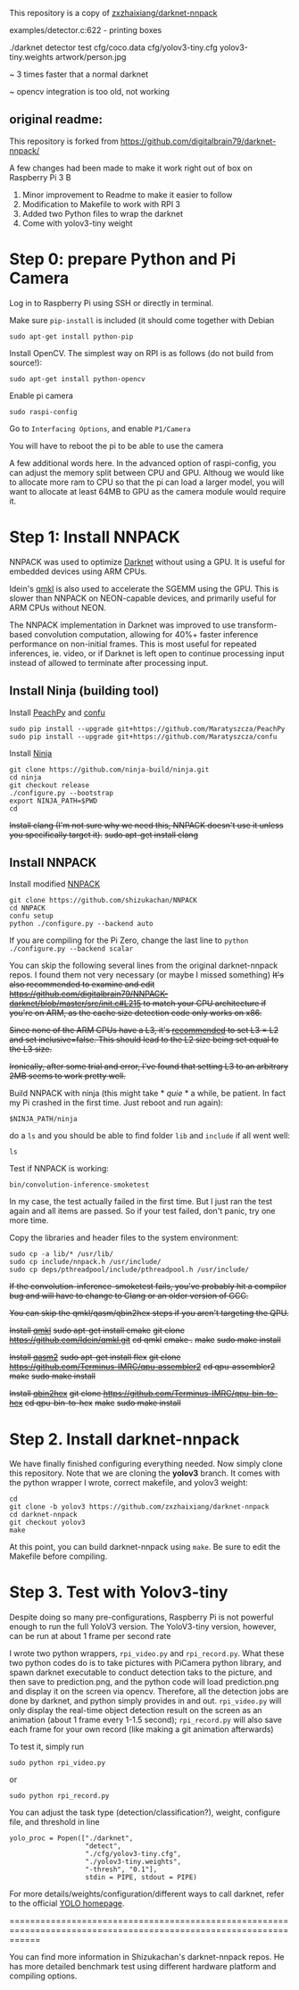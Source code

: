 This repository is a copy of [zxzhaixiang/darknet-nnpack](https://github.com/zxzhaixiang/darknet-nnpack)


examples/detector.c:622 - printing boxes


./darknet detector test cfg/coco.data cfg/yolov3-tiny.cfg yolov3-tiny.weights artwork/person.jpg


~ 3 times faster that a normal darknet

~ opencv integration is too old, not working

## original readme:

This repository is forked from https://github.com/digitalbrain79/darknet-nnpack/

A few changes had been made to make it work right out of box on Raspberry Pi 3 B
1. Minor improvement to Readme to make it easier to follow
2. Modification to Makefile to work with RPI 3
3. Added two Python files to wrap the darknet
4. Come with yolov3-tiny weight

# Step 0: prepare Python and Pi Camera
Log in to Raspberry Pi using SSH or directly in terminal.<br/>

Make sure ```pip-install``` is included (it should come together with Debian
```
sudo apt-get install python-pip
```
Install OpenCV. The simplest way on RPI is as follows (do not build from source!):
```
sudo apt-get install python-opencv
```

Enable pi camera
```
sudo raspi-config
```
Go to ```Interfacing Options```, and enable ```P1/Camera```

You will have to reboot the pi to be able to use the camera

A few additional words here. In the advanced option of raspi-config, you can adjust the memory split between CPU and GPU. Althoug we would like to allocate more ram to CPU so that the pi can load a larger model, you will want to allocate at least 64MB to GPU as the camera module would require it.

# Step 1: Install NNPACK

NNPACK was used to optimize [Darknet](https://github.com/pjreddie/darknet) without using a GPU. It is useful for embedded devices using ARM CPUs.

Idein's [qmkl](https://github.com/Idein/qmkl) is also used to accelerate the SGEMM using the GPU. This is slower than NNPACK on NEON-capable devices, and primarily useful for ARM CPUs without NEON.

The NNPACK implementation in Darknet was improved to use transform-based convolution computation, allowing for 40%+ faster inference performance on non-initial frames. This is most useful for repeated inferences, ie. video, or if Darknet is left open to continue processing input instead of allowed to terminate after processing input.

## Install Ninja (building tool)

Install [PeachPy](https://github.com/Maratyszcza/PeachPy) and [confu](https://github.com/Maratyszcza/confu)
```
sudo pip install --upgrade git+https://github.com/Maratyszcza/PeachPy
sudo pip install --upgrade git+https://github.com/Maratyszcza/confu
```
Install [Ninja](https://ninja-build.org/)
```
git clone https://github.com/ninja-build/ninja.git
cd ninja
git checkout release
./configure.py --bootstrap
export NINJA_PATH=$PWD
cd
```

~~Install clang (I'm not sure why we need this, NNPACK doesn't use it unless you specifically target it).~~
~~sudo apt-get install clang~~

## Install NNPACK

Install modified [NNPACK](https://github.com/shizukachan/NNPACK)
```
git clone https://github.com/shizukachan/NNPACK
cd NNPACK
confu setup
python ./configure.py --backend auto
```
If you are compiling for the Pi Zero, change the last line to `python ./configure.py --backend scalar`

You can skip the following several lines from the original darknet-nnpack repos. I found them not very necessary (or maybe I missed something)
~~It's also recommended to examine and edit https://github.com/digitalbrain79/NNPACK-darknet/blob/master/src/init.c#L215 to match your CPU architecture if you're on ARM, as the cache size detection code only works on x86.~~

~~Since none of the ARM CPUs have a L3, it's [recommended](https://github.com/Maratyszcza/NNPACK/issues/33) to set L3 = L2 and set inclusive=false. This should lead to the L2 size being set equal to the L3 size.~~

~~Ironically, after some trial and error, I've found that setting L3 to an arbitrary 2MB seems to work pretty well.~~

Build NNPACK with ninja (this might take * *quie* * a while, be patient. In fact my Pi crashed in the first time. Just reboot and run again):
```
$NINJA_PATH/ninja
```
do a ```ls``` and you should be able to find folder ```lib``` and ```include``` if all went well:
```
ls
```
Test if NNPACK is working:
```
bin/convolution-inference-smoketest
```
In my case, the test actually failed in the first time. But I just ran the test again and all items are passed. So if your test failed, don't panic, try one more time.

Copy the libraries and header files to the system environment:
```
sudo cp -a lib/* /usr/lib/
sudo cp include/nnpack.h /usr/include/
sudo cp deps/pthreadpool/include/pthreadpool.h /usr/include/
```

~~If the convolution-inference-smoketest fails, you've probably hit a compiler bug and will have to change to Clang or an older version of GCC.~~

~~You can skip the qmkl/qasm/qbin2hex steps if you aren't targeting the QPU.~~

~~Install [qmkl](https://github.com/Idein/qmkl)~~
~~sudo apt-get install cmake~~
~~git clone https://github.com/Idein/qmkl.git~~
~~cd qmkl~~
~~cmake .~~
~~make~~
~~sudo make install~~

~~Install [qasm2](https://github.com/Terminus-IMRC/qpu-assembler2)~~
~~sudo apt-get install flex~~
~~git clone https://github.com/Terminus-IMRC/qpu-assembler2~~
~~cd qpu-assembler2~~
~~make~~
~~sudo make install~~

~~Install [qbin2hex](https://github.com/Terminus-IMRC/qpu-bin-to-hex)~~
~~git clone https://github.com/Terminus-IMRC/qpu-bin-to-hex~~
~~cd qpu-bin-to-hex~~
~~make~~
~~sudo make install~~

# Step 2. Install darknet-nnpack
We have finally finished configuring everything needed. Now simply clone this repository. Note that we are cloning the **yolov3** branch. It comes with the python wrapper I wrote, correct makefile, and yolov3 weight:
```
cd
git clone -b yolov3 https://github.com/zxzhaixiang/darknet-nnpack
cd darknet-nnpack
git checkout yolov3
make
```

At this point, you can build darknet-nnpack using `make`. Be sure to edit the Makefile before compiling.

# Step 3. Test with Yolov3-tiny
Despite doing so many pre-configurations, Raspberry Pi is not powerful enough to run the full YoloV3 version. The YoloV3-tiny version, however, can be run at about 1 frame per second rate

I wrote two python wrappers, ```rpi_video.py``` and ```rpi_record.py```. What these two python codes do is to take pictures with PiCamera python library, and spawn darknet executable to conduct detection taks to the picture, and then save to prediction.png, and the python code will load prediction.png and display it on the screen via opencv. Therefore, all the detection jobs are done by darknet, and python simply provides in and out. ```rpi_video.py``` will only display the real-time object detection result on the screen as an animation (about 1 frame every 1-1.5 second); ```rpi_record.py``` will also save each frame for your own record (like making a git animation afterwards)

To test it, simply run
```
sudo python rpi_video.py
```
or
```
sudo python rpi_record.py
```

You can adjust the task type (detection/classification?), weight, configure file, and threshold in line
```
yolo_proc = Popen(["./darknet",
                   "detect",
                   "./cfg/yolov3-tiny.cfg",
                   "./yolov3-tiny.weights",
                   "-thresh", "0.1"],
                   stdin = PIPE, stdout = PIPE)
```

For more details/weights/configuration/different ways to call darknet, refer to the official [YOLO homepage](https://pjreddie.com/darknet/yolo/).


==================================================================================================================

You can find more information in Shizukachan's darknet-nnpack repos. He has more detailed benchmark test using different hardware platform and compiling options. 
